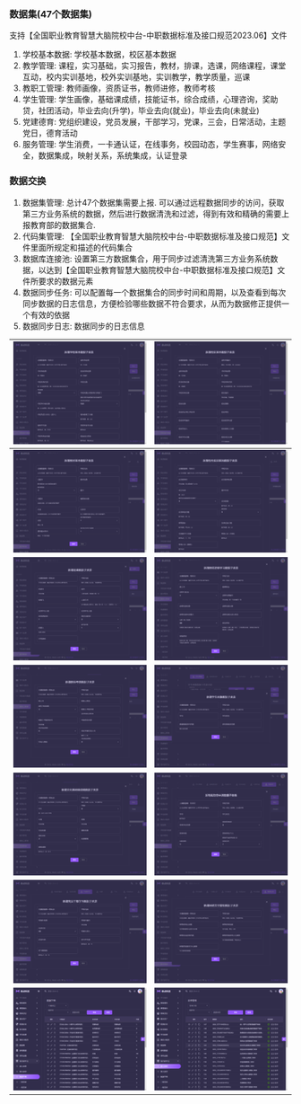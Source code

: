 

### 数据集(47个数据集)
支持【全国职业教育智慧大脑院校中台-中职数据标准及接口规范2023.06】文件
1.  学校基本数据: 学校基本数据，校区基本数据
2.  教学管理: 课程，实习基础，实习报告，教材，排课，选课，网络课程，课堂互动，校内实训基地，校外实训基地，实训教学，教学质量，巡课
3.  教职工管理: 教师画像，资质证书，教师进修，教师考核
4.  学生管理: 学生画像，基础课成绩，技能证书，综合成绩，心理咨询，奖助贷，社团活动，毕业去向(升学)，毕业去向(就业)，毕业去向(未就业)
5.  党建德育: 党组织建设，党员发展，干部学习，党课，三会，日常活动，主题党日，德育活动
6.  服务管理: 学生消费，一卡通认证，在线事务，校园动态，学生赛事，网络安全，数据集成，映射关系，系统集成，认证登录

### 数据交换
1.  数据集管理: 总计47个数据集需要上报. 可以通过远程数据同步的访问，获取第三方业务系统的数据，然后进行数据清洗和过滤，得到有效和精确的需要上报教育部的数据集合.
2.  代码集管理: 【全国职业教育智慧大脑院校中台-中职数据标准及接口规范】文件里面所规定和描述的代码集合
3.  数据库连接池: 设置第三方数据集合，用于同步过滤清洗第三方业务系统数据，以达到【全国职业教育智慧大脑院校中台-中职数据标准及接口规范】文件所要求的数据元素
4.  数据同步任务: 可以配置每一个数据集合的同步时间和周期，以及查看到每次同步数据的日志信息，方便检验哪些数据不符合要求，从而为数据修正提供一个有效的依据
5.  数据同步日志: 数据同步的日志信息


| <img src="./images/01.png" > | <img src="./images/02.png" > |
|------------------------------------------|------------------------------------------|
| <img src="./images/03.png" > | <img src="./images/04.png" > |
| <img src="./images/05.png" > | <img src="./images/06.png" > |
| <img src="./images/07.png" > | <img src="./images/08.png" > |
| <img src="./images/09.png" > | <img src="./images/10.png" > |
| <img src="./images/11.png" > | <img src="./images/12.png" > |
| <img src="./images/13.png" > | <img src="./images/14.png" > |
